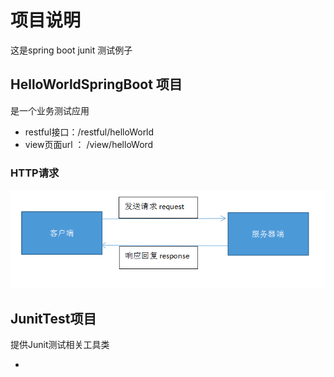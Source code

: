 # 项目说明

这是spring boot junit 测试例子

## HelloWorldSpringBoot 项目

是一个业务测试应用

* restful接口：/restful/helloWorld
* view页面url ： /view/helloWord

### HTTP请求
![http 请求](doc/images/WX20200408-224704.png "http 请求")

## JunitTest项目
提供Junit测试相关工具类

* 